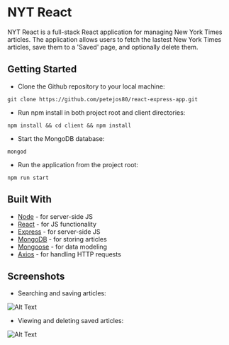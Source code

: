 # NYT React

NYT React is a full-stack React application for managing New York Times articles.  The application allows users to fetch the lastest New York Times articles, save them to a 'Saved' page, and optionally delete them.


## Getting Started

* Clone the Github repository to your local machine:

```
git clone https://github.com/petejos80/react-express-app.git
```

* Run npm install in both project root and client directories:

```
npm install && cd client && npm install
```

* Start the MongoDB database:

```
mongod
```

* Run the application from the project root:

```
npm run start
```

## Built With

* [Node](https://nodejs.org/en/) - for server-side JS
* [React](https://nodejs.org/en/) - for JS functionality
* [Express](https://expressjs.com/) - for server-side JS
* [MongoDB](https://www.mongodb.com/) - for storing articles
* [Mongoose](http://mongoosejs.com/) - for data modeling
* [Axios](https://github.com/axios/axios) - for handling HTTP requests


## Screenshots

* Searching and saving articles:

![Alt Text](https://media.giphy.com/media/vbQPArpIBBsIyQ66AK/giphy.gif)

* Viewing and deleting saved articles:

![Alt Text](https://media.giphy.com/media/5ibkWbaOWWJIjEX6vU/giphy.gif)
